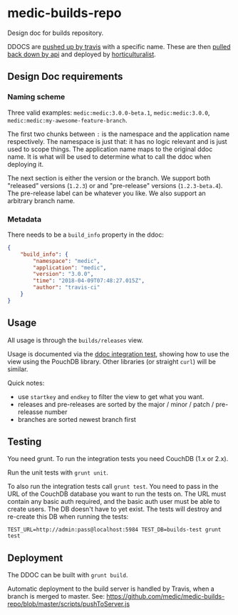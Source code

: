 # medic-builds-repo

Design doc for builds repository.

DDOCS are [pushed up by travis](https://github.com/medic/medic-webapp/blob/master/scripts/ci/push_to_staging.sh) with a specific name. These are then [pulled back down by api](https://github.com/medic/medic-api/blob/master/controllers/upgrade.js) and deployed by [horticulturalist](https://github.com/medic/horticulturalist).

## Design Doc requirements

### Naming scheme

Three valid examples: `medic:medic:3.0.0-beta.1`, `medic:medic:3.0.0`, `medic:medic:my-awesome-feature-branch`.

The first two chunks between `:` is the namespace and the application name respectively. The namespace is just that: it has no logic relevant and is just used to scope things. The application name maps to the original ddoc name. It is what will be used to determine what to call the ddoc when deploying it.

The next section is either the version or the branch. We support both "released" versions (`1.2.3`) or and "pre-release" versions (`1.2.3-beta.4`). The pre-release label can be whatever you like. We also support an arbitrary branch name.

### Metadata

There needs to be a `build_info` property in the ddoc:
```json
{
    "build_info": {
        "namespace": "medic",
        "application": "medic",
        "version": "3.0.0",
        "time": "2018-04-09T07:48:27.015Z",
        "author": "travis-ci"
    }
}
```

## Usage

All usage is through the `builds/releases` view.

Usage is documented via the [ddoc integration test](https://github.com/medic/medic-builds-repo/blob/master/test/int/ddoc.js), showing how to use the view using the PouchDB library. Other libraries (or straight `curl`) will be similar.

Quick notes:
 - use `startkey` and `endkey` to filter the view to get what you want.
 - releases and pre-releases are sorted by the major / minor / patch / pre-releasse number
 - branches are sorted newest branch first

## Testing

You need grunt. To run the integration tests you need CouchDB (1.x or 2.x).

Run the unit tests with `grunt unit`.

To also run the integration tests call `grunt test`. You need to pass in the URL of the CouchDB database you want to run the tests on. The URL must contain any basic auth required, and the basic auth user must be able to create users. The DB doesn't have to yet exist. The tests will destroy and re-create this DB when running the tests:

```
TEST_URL=http://admin:pass@localhost:5984 TEST_DB=builds-test grunt test
```

## Deployment

The DDOC can be built with `grunt build`.

Automatic deployment to the build server is handled by Travis, when a branch is merged to master. See: https://github.com/medic/medic-builds-repo/blob/master/scripts/pushToServer.js
